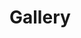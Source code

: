# Gallery

<example-board :component="GalleryBasic" :source="GalleryBasicSource"></example-board>

<script>
  import GalleryBasic from 'docs/examples/navigation/gallery/GalleryBasic.vue';
  import GalleryBasicSource from 'docs/examples/navigation/gallery/GalleryBasic.txt';

  export default {
  data(){
    return{
      GalleryBasic,
      GalleryBasicSource,
    }
  }
}

</script>
